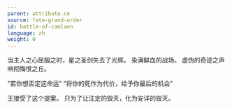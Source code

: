 ```yaml
---
parent: attribute.ce
source: fate-grand-order
id: battle-of-camlann
language: zh
weight: 0
---
```


当主人之心屈服之时，星之圣剑失去了光辉。
染满鲜血的战场。
虚伪的奇迹之声响彻悔恨之丘。

“若你想否定这命运”
“将你的死作为代价，给予你最后的机会”

王接受了这个提案。
只为了让注定的毁灭，化为安详的毁灭。

